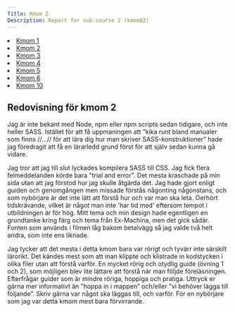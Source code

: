 ```yaml
---
Title: Kmom 2
Description: Report for sub-course 2 (kmom02)
---
```


<div class="wrapper">
    <div class="aside-left">
        <a href="../report/kmom01"><li>Kmom 1</li></a>
        <a href="../report/kmom02"><li>Kmom 2</li></a>
        <a href="../report/kmom03"><li>Kmom 3</li></a>
        <a href="../report/kmom04"><li>Kmom 4</li></a>
        <a href="../report/kmom05"><li>Kmom 5</li></a>
        <a href="../report/kmom06"><li>Kmom 6</li></a>
        <a href="../report/kmom10"><li>Kmom 10</li></a>
    </div>
    <div class=kmom-content>
        <h2>Redovisning för kmom 2</h2>
        <p>Jag är inte bekant med Node, npm eller npm scripts sedan tidigare, och inte heller SASS. Istället för att få uppmaningen att ”kika runt bland manualer som finns //…// för att lära dig hur man skriver SASS-konstruktioner” hade jag föredragit att få en lärarledd grund först för att själv sedan kunna gå vidare.</p>
        <p>Jag tror att jag till slut lyckades kompilera SASS till CSS. Jag fick flera felmeddelanden körde bara "trial and error". Det mesta kraschade på min sida utan att jag förstod hur jag skulle åtgärda det. Jag hade gjort enligt guiden och genomgången men missade förstås någonting någonstans, och som nybörjare är det inte lätt att förstå hur och var man ska leta. Oerhört tidskrävande, vilket är något man inte 'har tid med' eftersom tempot i utbildningen är för hög. Mitt tema och min design hade egentligen en grundtanke kring färg och tema från Ex-Machina, men det gick sådär. Fonten som används i filmen låg bakom betalvägg så jag valde två helt andra, som inte ens liknade.</p>
        <p>Jag tycker att det mesta i detta kmom bara var rörigt och tyvärr inte särskilt lärorikt. Det kändes mest som att man klippte och klistrade in kodstycken i olika filer utan att förstå varför. En mycket rörig och otydlig guide (övning 1 och 2), som möjligen blev lite lättare att förstå när man följde föreläsningen. Efterfrågar guider som är mindre röriga, hoppiga och pratiga. Uttryck er gärna mer informativt än ”hoppa in i mappen” och/eller ”vi behöver lägga till följande”. Skriv gärna var något ska läggas till, och varför. För en nybörjare som jag var detta kmom mest bara förvirrande.</p>
    </div>
</div>







